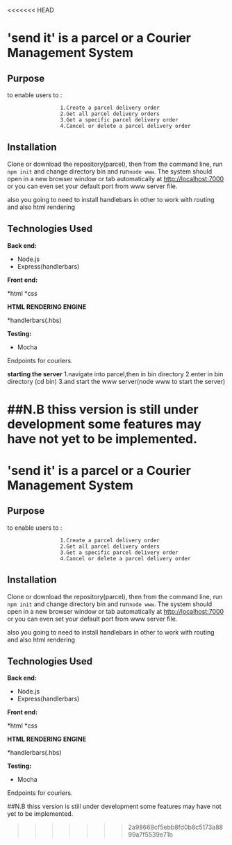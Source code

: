 <<<<<<< HEAD
# 'send it' is a parcel or a Courier Management System

## Purpose

to enable users to :

                     1.Create a parcel delivery order 
                     2.Get all parcel delivery orders
                     3.Get a specific parcel delivery order 
                     4.Cancel or delete a parcel delivery order 
## Installation

Clone or download the repository(parcel), then from the command line, run `npm init` and change directory bin and run`node www`. The system should open in a new browser window or tab automatically at <http://localhost:7000> or you can even set your default port from www server file.


also you going to need to install handlebars in other to work with routing and also html rendering
## Technologies Used

**Back end:**

* Node.js
* Express(handlerbars)

**Front end:**

*html
*css

**HTML RENDERING ENGINE**

*handlerbars(.hbs)

**Testing:**

* Mocha



Endpoints for couriers.


**starting the server**
1.navigate into parcel,then in bin directory
2.enter in bin directory (cd bin)
3.and start the www server(node www to start the server)

##N.B thiss version is still under development some features may have not yet to be implemented.
=======
# 'send it' is a parcel or a Courier Management System

## Purpose

to enable users to :

                     1.Create a parcel delivery order 
                     2.Get all parcel delivery orders
                     3.Get a specific parcel delivery order 
                     4.Cancel or delete a parcel delivery order 
## Installation

Clone or download the repository(parcel), then from the command line, run `npm init` and change directory bin and run`node www`. The system should open in a new browser window or tab automatically at <http://localhost:7000> or you can even set your default port from www server file.


also you going to need to install handlebars in other to work with routing and also html rendering
## Technologies Used

**Back end:**

* Node.js
* Express(handlerbars)

**Front end:**

*html
*css

**HTML RENDERING ENGINE**

*handlerbars(.hbs)

**Testing:**

* Mocha



Endpoints for couriers.

##N.B thiss version is still under development some features may have not yet to be implemented.
>>>>>>> 2a98668cf5ebb8fd0b8c5173a8899a7f5539e71b
